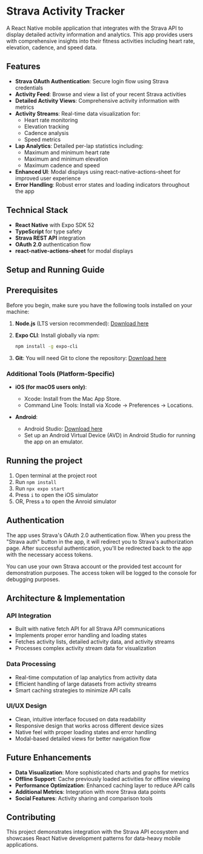 # Strava Activity Tracker

A React Native mobile application that integrates with the Strava API to display detailed activity information and analytics. This app provides users with comprehensive insights into their fitness activities including heart rate, elevation, cadence, and speed data.

## Features

- **Strava OAuth Authentication**: Secure login flow using Strava credentials
- **Activity Feed**: Browse and view a list of your recent Strava activities
- **Detailed Activity Views**: Comprehensive activity information with metrics
- **Activity Streams**: Real-time data visualization for:
  - Heart rate monitoring
  - Elevation tracking
  - Cadence analysis
  - Speed metrics
- **Lap Analytics**: Detailed per-lap statistics including:
  - Maximum and minimum heart rate
  - Maximum and minimum elevation
  - Maximum cadence and speed
- **Enhanced UI**: Modal displays using react-native-actions-sheet for improved user experience
- **Error Handling**: Robust error states and loading indicators throughout the app

## Technical Stack

- **React Native** with Expo SDK 52
- **TypeScript** for type safety
- **Strava REST API** integration
- **OAuth 2.0** authentication flow
- **react-native-actions-sheet** for modal displays

## Setup and Running Guide

## Prerequisites

Before you begin, make sure you have the following tools installed on your machine:

1. **Node.js** (LTS version recommended): [Download here](https://nodejs.org/)
2. **Expo CLI**: Install globally via npm:

   ```bash
   npm install -g expo-cli
   ```

3. **Git**: You will need Git to clone the repository: [Download here](https://git-scm.com/)

### Additional Tools (Platform-Specific)

- **iOS (for macOS users only)**:

  - Xcode: Install from the Mac App Store.
  - Command Line Tools: Install via Xcode → Preferences → Locations.

- **Android**:
  - Android Studio: [Download here](https://developer.android.com/studio)
  - Set up an Android Virtual Device (AVD) in Android Studio for running the app on an emulator.

## Running the project

1. Open terminal at the project root
2. Run `npm install`
3. Run `npx expo start`
4. Press `i` to open the iOS simulator
5. OR, Press `a` to open the Anroid simulator

## Authentication

The app uses Strava's OAuth 2.0 authentication flow. When you press the "Strava auth" button in the app, it will redirect you to Strava's authorization page. After successful authentication, you'll be redirected back to the app with the necessary access tokens.

You can use your own Strava account or the provided test account for demonstration purposes. The access token will be logged to the console for debugging purposes.

## Architecture & Implementation

### API Integration

- Built with native fetch API for all Strava API communications
- Implements proper error handling and loading states
- Fetches activity lists, detailed activity data, and activity streams
- Processes complex activity stream data for visualization

### Data Processing

- Real-time computation of lap analytics from activity data
- Efficient handling of large datasets from activity streams
- Smart caching strategies to minimize API calls

### UI/UX Design

- Clean, intuitive interface focused on data readability
- Responsive design that works across different device sizes
- Native feel with proper loading states and error handling
- Modal-based detailed views for better navigation flow

## Future Enhancements

- **Data Visualization**: More sophisticated charts and graphs for metrics
- **Offline Support**: Cache previously loaded activities for offline viewing
- **Performance Optimization**: Enhanced caching layer to reduce API calls
- **Additional Metrics**: Integration with more Strava data points
- **Social Features**: Activity sharing and comparison tools

## Contributing

This project demonstrates integration with the Strava API ecosystem and showcases React Native development patterns for data-heavy mobile applications.
